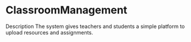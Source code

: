 # ClassroomManagement
Description  The system gives teachers and students a simple platform to upload resources and assignments.
